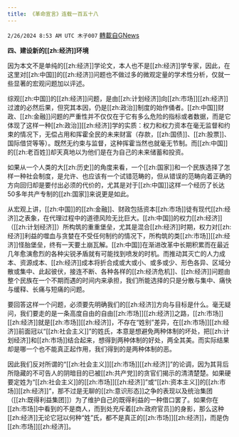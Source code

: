 ```yaml
---
title: 《革命宣言》连载一百五十八
---
```

`2/26/2024 8:53 AM UTC 木子007` [轉載自GNews](https://gnews.org/articles/2341592)

  **四、建设新的[[zh:经济]]环境**

因为本文不是单纯的[[zh:经济]]学论文，本人也不是[[zh:经济]]学专家，因此，在这里对[[zh:中国]]的[[zh:经济]]问题也不做过多的微观定量的学术性分析，仅就一些显著的宏观问题加以评述。

综观[[zh:中国]]的[[zh:经济]]问题，是由[[zh:计划经济]]向[[zh:市场]][[zh:经济]]过渡的必然后果，但究其本因，仍是[[zh:政治]]制度的始作俑者。[[zh:中国]]财政、[[zh:金融]]问题的严重性并不仅仅在于它有多么危险的指标或者数据，而是它体现了这样一种[[zh:政治]][[zh:经济]]学的实质：权力和权力资本在毫无监督和约束的情况下，无偿占用和挥霍全民的未来财富（存款，[[zh:国债]]、[[zh:股票]]、国际借贷等等）。既然无约束与监督，这种挥霍当然也就毫无节制。而[[zh:中国]]的[[zh:老百姓]]却天真地以为他们是在为自己的未来储蓄和投资。 

如果从一个人类的大[[zh:历史]]的角度来看，一个[[zh:国家]]和一个民族选择了怎样一种社会制度，是允许、也应该有一个试错范畴的，但从错误的范畴向着正确的方向回归却是要付出必须的代价的，尤其是对于[[zh:中国]]这样一个经历了长达50多年共产专制的[[zh:国家]]来说更是如此。

从宏观上讲，[[zh:中国]]的[[zh:金融]]、财政包括资本[[zh:市场]]徒有现代[[zh:经济]]之表象，在代理过程中的道德风险无比巨大。[[zh:中国]]的权力[[zh:经济]]（[[zh:计划经济]]）所构筑的重重堡垒，尤其是混合[[zh:经济]]时期，权力对[[zh:经济]]利益的噬血与贪婪在不受任何制约的情况下，所构筑的类[[zh:市场]][[zh:经济]]怪胎堡垒，终有一天要土崩瓦解。[[zh:中国]]在渐进改革中长期积累而在最近几年愈演愈烈的各种尖锐矛盾就有可能找到喷发的时机。而推动其灭亡的人力成本、资源成本、[[zh:经济]]成本将折合成或大或小、或多或少、形色各异、区域分散或集中、此起彼伏，接连不断、各种各样的[[zh:经济危机]]、[[zh:经济]]问题由整个民族在一个不期而遇的时间内来承担，我们所能选择的只是分散与集中、痛快与缓释、长痛与短痛的问题。

要回答这样一个问题，必须要先明确我们的[[zh:经济]]方向与目标是什么。毫无疑问，我们要走的是一条高度自由的自由[[zh:市场]][[zh:经济]]之路，[[zh:市场]][[zh:经济]]就是[[zh:市场]][[zh:经济]]，不存在“姓别”差异，在[[zh:市场]][[zh:经济]]前面冠以“[[zh:社会主义]]”的姓氏，本意是想避免两种体制的坏处，把[[zh:计划经济]]和[[zh:市场]]结合起来，想得到两种体制的好处，两全其美。而实际结果却是哪一个也不能真正起作用，我们得到的是两种体制的恶。

因此我们反对所谓的“[[zh:社会主义]][[zh:市场]][[zh:经济]]”的论调，因为其背后所隐藏的不可告人的阴暗目的已被[[zh:共产党]]的贪官们揭示的清清楚楚。如果硬要定姓为“[[zh:社会主义]]的[[zh:市场]][[zh:经济]]”或“[[zh:资本主义]]的[[zh:市场]][[zh:经济]]”，那不过是无聊的[[zh:意识形态]]之争的表现以及统治集团（[[zh:既得利益集团]]）为了维护自己的既得利益的一种借口罢了。如果你在[[zh:市场]]中看到的不是商人，而到处充斥着[[zh:政府官员]]的身影，那么这种[[zh:经济]]无论它冠以何种“姓”氏，都不是真正的[[zh:市场]][[zh:经济]]，而是伪[[zh:市场]][[zh:经济]]。
